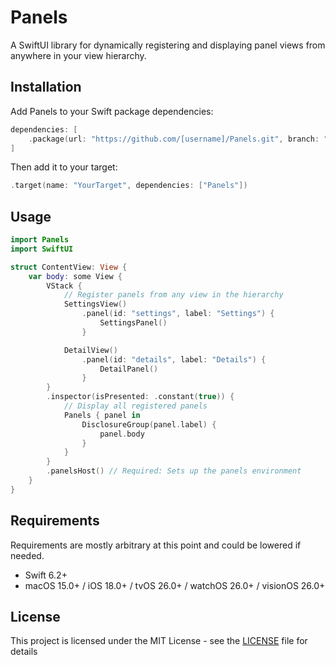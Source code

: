 # Panels

A SwiftUI library for dynamically registering and displaying panel views from anywhere in your view hierarchy.

## Installation

Add Panels to your Swift package dependencies:

```swift
dependencies: [
    .package(url: "https://github.com/[username]/Panels.git", branch: "main")
]
```

Then add it to your target:

```swift
.target(name: "YourTarget", dependencies: ["Panels"])
```

## Usage

```swift
import Panels
import SwiftUI

struct ContentView: View {
    var body: some View {
        VStack {
            // Register panels from any view in the hierarchy
            SettingsView()
                .panel(id: "settings", label: "Settings") {
                    SettingsPanel()
                }

            DetailView()
                .panel(id: "details", label: "Details") {
                    DetailPanel()
                }
        }
        .inspector(isPresented: .constant(true)) {
            // Display all registered panels
            Panels { panel in
                DisclosureGroup(panel.label) {
                    panel.body
                }
            }
        }
        .panelsHost() // Required: Sets up the panels environment
    }
}
```

## Requirements

Requirements are mostly arbitrary at this point and could be lowered if needed.

- Swift 6.2+
- macOS 15.0+ / iOS 18.0+ / tvOS 26.0+ / watchOS 26.0+ / visionOS 26.0+

## License

This project is licensed under the MIT License - see the [LICENSE](LICENSE) file for details
